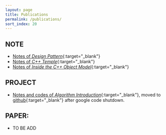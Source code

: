 ```yaml
---
layout: page
title: Publications
permalink: /publications/
sort_index: 20
---
```


NOTE
---------------

* [Notes of *Design Pattern*](http://download.csdn.net/download/hannosogno/3651050){:target="_blank"}
* [Notes of *C++ Temple*](/attachment/C++Templates_%E8%AF%BB%E4%B9%A6%E7%AC%94%E8%AE%B0.pdf){:target="_blank"}
* [Notes of *Inside the C++ Object Model*](/attachment/%E6%B7%B1%E5%BA%A6%E6%8E%A2%E7%B4%A2C++%E5%AF%B9%E8%B1%A1%E6%A8%A1%E5%9E%8B_%E8%AF%BB%E4%B9%A6%E7%AC%94%E8%AE%B0.pdf){:target="_blank"}

PROJECT
----------------

* [Notes and codes of *Algorithm Introduction*](http://code.google.com/p/introduction-to-algorithms-notes/){:target="_blank"}, moved to [github](https://github.com/chuanqitan/introduction-to-algorithms-notes){:target="_blank"} after google code shutdown.

PAPER:
----------------

* TO BE ADD
